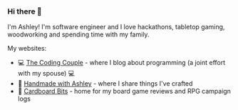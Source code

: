 ### Hi there 👋

I'm Ashley! I'm software engineer and I love hackathons, tabletop gaming, woodworking and spending time with my family. 

My websites:
* :computer:  [The Coding Couple](https://www.thecodingcouple.com/) - where I blog about programming (a joint effort with my spouse) :computer:
* :hammer:  [Handmade with Ashley](https://www.handmadewithashley.com) - where I share things I've crafted 
* :game_die:  [Cardboard Bits](https://www.cardboardbits.com) - home for my board game reviews and RPG campaign logs


<!--
**townsean/townsean** is a ✨ _special_ ✨ repository because its `README.md` (this file) appears on your GitHub profile.

Here are some ideas to get you started:

- 🔭 I’m currently working on ...
- 🌱 I’m currently learning ...
- 👯 I’m looking to collaborate on ...
- 🤔 I’m looking for help with ...
- 💬 Ask me about ...
- 📫 How to reach me: ...
- 😄 Pronouns: ...
- ⚡ Fun fact: ...
-->
